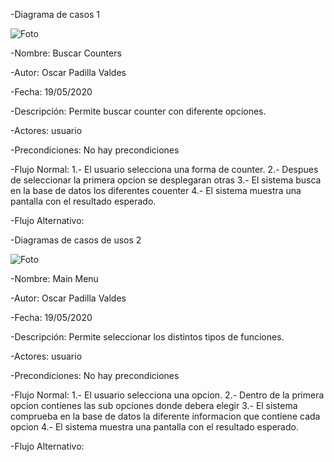 -Diagrama de casos 1

![Foto](https://i.imgur.com/wSLPNDj.png "Mockup")

-Nombre: Buscar Counters

-Autor: Oscar Padilla Valdes

-Fecha: 19/05/2020

-Descripción: Permite buscar counter con diferente opciones.

-Actores: usuario

-Precondiciones: No hay precondiciones

-Flujo Normal: 1.- El usuario selecciona una forma de counter. 2.- Despues de seleccionar la primera opcion se desplegaran otras 3.- El sistema busca en la base de datos los diferentes couenter 4.- El sistema muestra una pantalla con el resultado esperado.

-Flujo Alternativo: 



-Diagramas de casos de usos 2


![Foto](https://i.imgur.com/xrKVFQ4.png "Mockup")

-Nombre: Main Menu

-Autor: Oscar Padilla Valdes

-Fecha: 19/05/2020

-Descripción: Permite seleccionar los distintos tipos de funciones.

-Actores: usuario

-Precondiciones: No hay precondiciones

-Flujo Normal: 1.- El usuario selecciona una opcion. 2.- Dentro de la primera opcion contienes las sub opciones donde debera elegir 3.- El sistema comprueba en la base de datos la diferente informacion que contiene cada opcion 4.- El sistema muestra una pantalla con el resultado esperado.

-Flujo Alternativo: 


